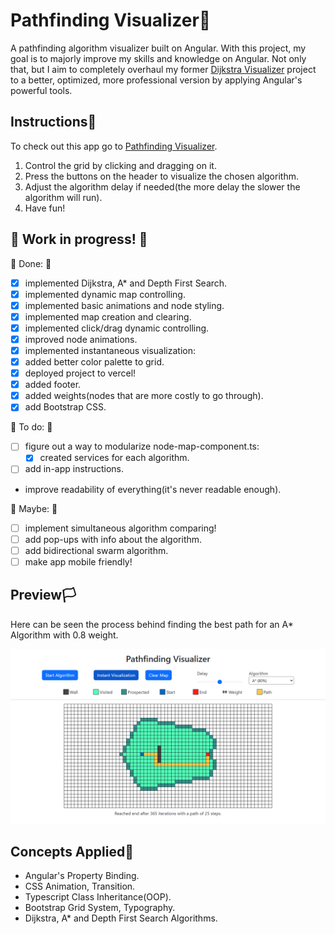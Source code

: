 # Pathfinding Visualizer🏴

A pathfinding algorithm visualizer built on Angular. With this project, my goal is to majorly improve my skills and knowledge on Angular. 
Not only that, but I aim to completely overhaul my former <a href="https://github.com/MiguelFirmino/Dijkstra-Visualizer/tree/master">Dijkstra Visualizer</a> 
project to a better, optimized, more professional version by applying Angular's powerful tools.

## Instructions📜

To check out this app go to <a href="https://pathfinding-visualizer-two.vercel.app/">Pathfinding Visualizer</a>.

1) Control the grid by clicking and dragging on it.
2) Press the buttons on the header to visualize the chosen algorithm.
3) Adjust the algorithm delay if needed(the more delay the slower the algorithm will run).
4) Have fun!

## 🚧 Work in progress! 🚧

🚩 Done: 🚩
- [x] implemented Dijkstra, A* and Depth First Search.
- [x] implemented dynamic map controlling.
- [x] implemented basic animations and node styling.
- [x] implemented map creation and clearing.
- [x] implemented click/drag dynamic controlling.
- [x] improved node animations.
- [x] implemented instantaneous visualization:
- [x] added better color palette to grid.
- [x] deployed project to vercel!
- [x] added footer.
- [x] added weights(nodes that are more costly to go through).
- [x] add Bootstrap CSS.

🚩 To do: 🚩
- [ ] figure out a way to modularize node-map-component.ts:
  - [x] created services for each algorithm.
- [ ]  add in-app instructions.
- improve readability of everything(it's never readable enough).

🚩 Maybe: 🚩
- [ ] implement simultaneous algorithm comparing!
- [ ] add pop-ups with info about the algorithm.
- [ ] add bidirectional swarm algorithm.
- [ ] make app mobile friendly!

## Preview🏳️

Here can be seen the process behind finding the best path for an A* Algorithm with 0.8 weight.

<img src="github-images/pathfinder-image.png"> </img>

## Concepts Applied🏴

- Angular's Property Binding.
- CSS Animation, Transition.
- Typescript Class Inheritance(OOP).
- Bootstrap Grid System, Typography.
- Dijkstra, A* and Depth First Search Algorithms.
